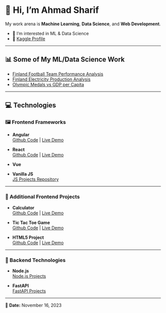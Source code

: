 # 👋 Hi, I’m Ahmad Sharif

My work arena is **Machine Learning**, **Data Science**, and **Web Development**.

- 👀 I’m interested in ML & Data Science  
- 🏅 [Kaggle Profile](https://www.kaggle.com/ahmadsharif)  

---

## 📊 Some of My ML/Data Science Work

- [Finland Football Team Performance Analysis](https://www.kaggle.com/code/ahmadsharif/footballteam-performance-analysis)
- [Finland Electricity Production Analysis](https://www.kaggle.com/code/ahmadsharif/finland-electricity-production-analysis)  
- [Olympic Medals vs GDP per Capita](https://www.kaggle.com/code/ahmadsharif/olympic-medals-vs-gdp-per-capita)  

---

## 💻 Technologies

### 🖼️ Frontend Frameworks

- **Angular**  
  [Github Code](https://github.com/TheAhmadSharif/ng.ecom) | [Live Demo](https://theahmadsharif.github.io/ng.ecom/)

- **React**  
  [Github Code](https://github.com/TheAhmadSharif/react.ecom) | [Live Demo](https://theahmadsharif.github.io/react.ecom/)

- **Vue**

- **Vanilla JS**  
  [JS Projects Repository](https://github.com/TheAhmadSharif/Web/tree/main/JS)

---

### 🧮 Additional Frontend Projects

- **Calculator**  
  [Github Code](https://github.com/TheAhmadSharif/calculator) | [Live Demo](https://theahmadsharif.github.io/calculator)

- **Tic Tac Toe Game**  
  [Github Code](https://github.com/TheAhmadSharif/tictac) | [Live Demo](https://theahmadsharif.github.io/tictac)

- **HTML5 Project**  
  [Github Code](https://github.com/TheAhmadSharif/html5) | [Live Demo](https://theahmadsharif.github.io/html5/wall.html)

---

### 🧰 Backend Technologies

- **Node.js**  
  [Node.js Projects](https://github.com/TheAhmadSharif/Web/tree/main/BackEnd/NodeJS_2023)

- **FastAPI**  
  [FastAPI Projects](https://github.com/TheAhmadSharif/Web/tree/main/BackEnd/Python/FastAPI)

---

📅 **Date:** November 16, 2023
